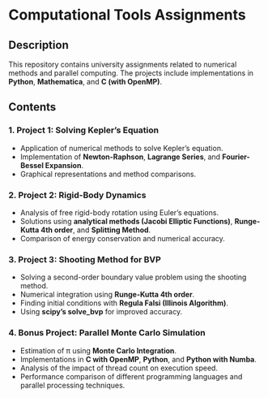 # Computational Tools Assignments

## Description

This repository contains university assignments related to numerical methods and parallel computing. The projects include implementations in **Python**, **Mathematica**, and **C (with OpenMP)**.

## Contents

### **1. Project 1: Solving Kepler’s Equation**

- Application of numerical methods to solve Kepler’s equation.
- Implementation of **Newton-Raphson**, **Lagrange Series**, and **Fourier-Bessel Expansion**.
- Graphical representations and method comparisons.

### **2. Project 2: Rigid-Body Dynamics**

- Analysis of free rigid-body rotation using Euler’s equations.
- Solutions using **analytical methods (Jacobi Elliptic Functions)**, **Runge-Kutta 4th order**, and **Splitting Method**.
- Comparison of energy conservation and numerical accuracy.

### **3. Project 3: Shooting Method for BVP**

- Solving a second-order boundary value problem using the shooting method.
- Numerical integration using **Runge-Kutta 4th order**.
- Finding initial conditions with **Regula Falsi (Illinois Algorithm)**.
- Using **scipy’s solve_bvp** for improved accuracy.

### **4. Bonus Project: Parallel Monte Carlo Simulation**

- Estimation of π using **Monte Carlo Integration**.
- Implementations in **C with OpenMP**, **Python**, and **Python with Numba**.
- Analysis of the impact of thread count on execution speed.
- Performance comparison of different programming languages and parallel processing techniques.
